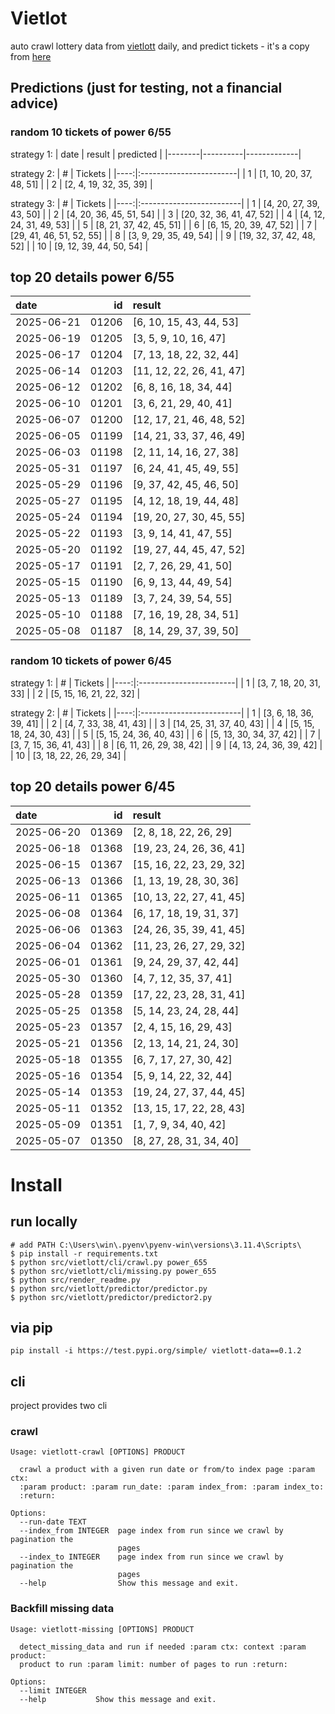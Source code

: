 # Vietlot
auto crawl lottery data from [vietlott](https://vietlott.vn) daily, and predict tickets - it's a copy from [here](https://github.com/vietvudanh/vietlott-data)
## Predictions (just for testing, not a financial advice)
### random 10 tickets of power 6/55

strategy 1:
| date   | result   | predicted   |
|--------|----------|-------------|

strategy 2:
|   # | Tickets                 |
|----:|:------------------------|
|   1 | [1, 10, 20, 37, 48, 51] |
|   2 | [2, 4, 19, 32, 35, 39]  |

strategy 3:
|   # | Tickets                  |
|----:|:-------------------------|
|   1 | [4, 20, 27, 39, 43, 50]  |
|   2 | [4, 20, 36, 45, 51, 54]  |
|   3 | [20, 32, 36, 41, 47, 52] |
|   4 | [4, 12, 24, 31, 49, 53]  |
|   5 | [8, 21, 37, 42, 45, 51]  |
|   6 | [6, 15, 20, 39, 47, 52]  |
|   7 | [29, 41, 46, 51, 52, 55] |
|   8 | [3, 9, 29, 35, 49, 54]   |
|   9 | [19, 32, 37, 42, 48, 52] |
|  10 | [9, 12, 39, 44, 50, 54]  |

## top 20 details power 6/55
| date       |    id | result                   |
|:-----------|------:|:-------------------------|
| 2025-06-21 | 01206 | [6, 10, 15, 43, 44, 53]  |
| 2025-06-19 | 01205 | [3, 5, 9, 10, 16, 47]    |
| 2025-06-17 | 01204 | [7, 13, 18, 22, 32, 44]  |
| 2025-06-14 | 01203 | [11, 12, 22, 26, 41, 47] |
| 2025-06-12 | 01202 | [6, 8, 16, 18, 34, 44]   |
| 2025-06-10 | 01201 | [3, 6, 21, 29, 40, 41]   |
| 2025-06-07 | 01200 | [12, 17, 21, 46, 48, 52] |
| 2025-06-05 | 01199 | [14, 21, 33, 37, 46, 49] |
| 2025-06-03 | 01198 | [2, 11, 14, 16, 27, 38]  |
| 2025-05-31 | 01197 | [6, 24, 41, 45, 49, 55]  |
| 2025-05-29 | 01196 | [9, 37, 42, 45, 46, 50]  |
| 2025-05-27 | 01195 | [4, 12, 18, 19, 44, 48]  |
| 2025-05-24 | 01194 | [19, 20, 27, 30, 45, 55] |
| 2025-05-22 | 01193 | [3, 9, 14, 41, 47, 55]   |
| 2025-05-20 | 01192 | [19, 27, 44, 45, 47, 52] |
| 2025-05-17 | 01191 | [2, 7, 26, 29, 41, 50]   |
| 2025-05-15 | 01190 | [6, 9, 13, 44, 49, 54]   |
| 2025-05-13 | 01189 | [3, 7, 24, 39, 54, 55]   |
| 2025-05-10 | 01188 | [7, 16, 19, 28, 34, 51]  |
| 2025-05-08 | 01187 | [8, 14, 29, 37, 39, 50]  |

### random 10 tickets of power 6/45

strategy 1:
|   # | Tickets                 |
|----:|:------------------------|
|   1 | [3, 7, 18, 20, 31, 33]  |
|   2 | [5, 15, 16, 21, 22, 32] |

strategy 2:
|   # | Tickets                  |
|----:|:-------------------------|
|   1 | [3, 6, 18, 36, 39, 41]   |
|   2 | [4, 7, 33, 38, 41, 43]   |
|   3 | [14, 25, 31, 37, 40, 43] |
|   4 | [5, 15, 18, 24, 30, 43]  |
|   5 | [5, 15, 24, 36, 40, 43]  |
|   6 | [5, 13, 30, 34, 37, 42]  |
|   7 | [3, 7, 15, 36, 41, 43]   |
|   8 | [6, 11, 26, 29, 38, 42]  |
|   9 | [4, 13, 24, 36, 39, 42]  |
|  10 | [3, 18, 22, 26, 29, 34]  |

## top 20 details power 6/45
| date       |    id | result                   |
|:-----------|------:|:-------------------------|
| 2025-06-20 | 01369 | [2, 8, 18, 22, 26, 29]   |
| 2025-06-18 | 01368 | [19, 23, 24, 26, 36, 41] |
| 2025-06-15 | 01367 | [15, 16, 22, 23, 29, 32] |
| 2025-06-13 | 01366 | [1, 13, 19, 28, 30, 36]  |
| 2025-06-11 | 01365 | [10, 13, 22, 27, 41, 45] |
| 2025-06-08 | 01364 | [6, 17, 18, 19, 31, 37]  |
| 2025-06-06 | 01363 | [24, 26, 35, 39, 41, 45] |
| 2025-06-04 | 01362 | [11, 23, 26, 27, 29, 32] |
| 2025-06-01 | 01361 | [9, 24, 29, 37, 42, 44]  |
| 2025-05-30 | 01360 | [4, 7, 12, 35, 37, 41]   |
| 2025-05-28 | 01359 | [17, 22, 23, 28, 31, 41] |
| 2025-05-25 | 01358 | [5, 14, 23, 24, 28, 44]  |
| 2025-05-23 | 01357 | [2, 4, 15, 16, 29, 43]   |
| 2025-05-21 | 01356 | [2, 13, 14, 21, 24, 30]  |
| 2025-05-18 | 01355 | [6, 7, 17, 27, 30, 42]   |
| 2025-05-16 | 01354 | [5, 9, 14, 22, 32, 44]   |
| 2025-05-14 | 01353 | [19, 24, 27, 37, 44, 45] |
| 2025-05-11 | 01352 | [13, 15, 17, 22, 28, 43] |
| 2025-05-09 | 01351 | [1, 7, 9, 34, 40, 42]    |
| 2025-05-07 | 01350 | [8, 27, 28, 31, 34, 40]  |

<!---
stats 6/55 all time - stats.to_markdown(index=False)
stats 6/55 -15d - stats_15d.to_markdown(index=False)
stats 6/55 -30d - stats_30d.to_markdown(index=False)
stats 6/55 -60d - stats_60d.to_markdown(index=False)
stats 6/55 -90d - stats_90d.to_markdown(index=False)
-->

# Install
 
## run locally

```shell
# add PATH C:\Users\win\.pyenv\pyenv-win\versions\3.11.4\Scripts\
$ pip install -r requirements.txt
$ python src/vietlott/cli/crawl.py power_655
$ python src/vietlott/cli/missing.py power_655
$ python src/render_readme.py
$ python src/vietlott/predictor/predictor.py
$ python src/vietlott/predictor/predictor2.py
```
 
## via pip

```shell
pip install -i https://test.pypi.org/simple/ vietlott-data==0.1.2
```

## cli
project provides two cli

### crawl
```shell
Usage: vietlott-crawl [OPTIONS] PRODUCT

  crawl a product with a given run date or from/to index page :param ctx:
  :param product: :param run_date: :param index_from: :param index_to:
  :return:

Options:
  --run-date TEXT
  --index_from INTEGER  page index from run since we crawl by pagination the
                        pages
  --index_to INTEGER    page index from run since we crawl by pagination the
                        pages
  --help                Show this message and exit.
```

### Backfill missing data

```shell
Usage: vietlott-missing [OPTIONS] PRODUCT

  detect_missing_data and run if needed :param ctx: context :param product:
  product to run :param limit: number of pages to run :return:

Options:
  --limit INTEGER
  --help           Show this message and exit.
```

